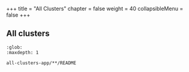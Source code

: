 +++
title = "All Clusters"
chapter = false
weight = 40
collapsibleMenu = false
+++

## All clusters

```{toctree}
:glob:
:maxdepth: 1

all-clusters-app/**/README
```
